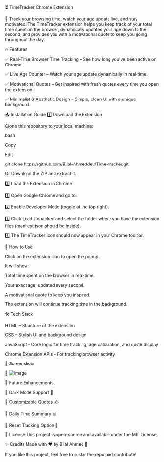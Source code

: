 ⏳ TimeTracker Chrome Extension


🚀 Track your browsing time, watch your age update live, and stay motivated!
The TimeTracker extension helps you keep track of your total time spent on the browser, dynamically updates your age down to the second, and provides you with a motivational quote to keep you going throughout the day.

🔥 Features

✅ Real-Time Browser Time Tracking – See how long you've been active on Chrome.

✅ Live Age Counter – Watch your age update dynamically in real-time.

✅ Motivational Quotes – Get inspired with fresh quotes every time you open the extension.

✅ Minimalist & Aesthetic Design – Simple, clean UI with a unique background.


📥 Installation Guide
1️⃣ Download the Extension

Clone this repository to your local machine:

bash

Copy

Edit

git clone https://github.com/Bilal-Ahmeddev/Time-tracker.git

Or Download the ZIP and extract it.

2️⃣ Load the Extension in Chrome

1️⃣ Open Google Chrome and go to:

2️⃣ Enable Developer Mode (toggle at the top right).

3️⃣ Click Load Unpacked and select the folder where you have the extension files (manifest.json should be inside).

4️⃣ The TimeTracker icon should now appear in your Chrome toolbar.


🎯 How to Use

Click on the extension icon to open the popup.

It will show:

Total time spent on the browser in real-time.

Your exact age, updated every second.

A motivational quote to keep you inspired.

The extension will continue tracking time in the background.

🛠️ Tech Stack

HTML – Structure of the extension

CSS – Stylish UI and background design

JavaScript – Core logic for time tracking, age calculation, and quote display

Chrome Extension APIs – For tracking browser activity


🎨 Screenshots


🚀 ![image](https://github.com/user-attachments/assets/25cbcdd9-2b0d-4100-a8d1-26e278d2b08f)



📌 Future Enhancements

🔹 Dark Mode Support 🌙

🔹 Customizable Quotes ✍️

🔹 Daily Time Summary 📊

🔹 Reset Tracking Option 🔄


📄 License
This project is open-source and available under the MIT License.

✨ Credits
Made with ❤️ by Bilal Ahmed 🚀

If you like this project, feel free to ⭐ star the repo and contribute!
